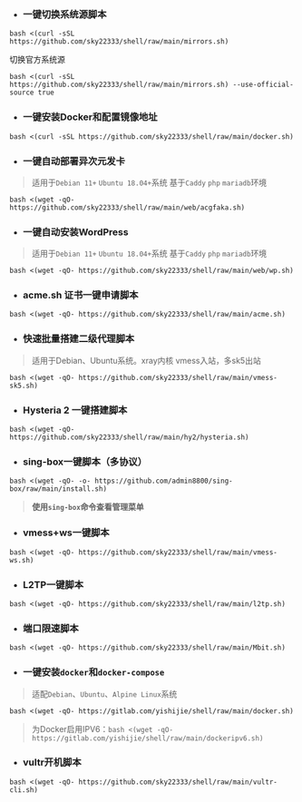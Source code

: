 - ###  一键切换系统源脚本
```
bash <(curl -sSL https://github.com/sky22333/shell/raw/main/mirrors.sh)
```
切换官方系统源
```
bash <(curl -sSL https://github.com/sky22333/shell/raw/main/mirrors.sh) --use-official-source true
```

- ###  一键安装Docker和配置镜像地址
```
bash <(curl -sSL https://github.com/sky22333/shell/raw/main/docker.sh)
```




- ###  一键自动部署异次元发卡
> 适用于`Debian 11+` `Ubuntu 18.04+`系统    基于`Caddy` `php` `mariadb`环境
```
bash <(wget -qO- https://github.com/sky22333/shell/raw/main/web/acgfaka.sh)
```

- ### 一键自动安装WordPress
> 适用于`Debian 11+` `Ubuntu 18.04+`系统    基于`Caddy` `php` `mariadb`环境
```
bash <(wget -qO- https://github.com/sky22333/shell/raw/main/web/wp.sh)
```


- ###  acme.sh 证书一键申请脚本

```
bash <(wget -qO- https://github.com/sky22333/shell/raw/main/acme.sh)
```


- ###  快速批量搭建二级代理脚本

> 适用于Debian、Ubuntu系统。xray内核 vmess入站，多sk5出站


```
bash <(wget -qO- https://github.com/sky22333/shell/raw/main/vmess-sk5.sh)
```

- ### Hysteria 2 一键搭建脚本


```
bash <(wget -qO- https://github.com/sky22333/shell/raw/main/hy2/hysteria.sh)
```

- ### sing-box一键脚本（多协议）
```
bash <(wget -qO- -o- https://github.com/admin8800/sing-box/raw/main/install.sh)
```
> **使用`sing-box`命令查看管理菜单**

- ### vmess+ws一键脚本

```
bash <(wget -qO- https://github.com/sky22333/shell/raw/main/vmess-ws.sh)
```

- ### L2TP一键脚本

```
bash <(wget -qO- https://github.com/sky22333/shell/raw/main/l2tp.sh)
```


- ###  端口限速脚本

```
bash <(wget -qO- https://github.com/sky22333/shell/raw/main/Mbit.sh)
```


- ### 一键安装`docker`和`docker-compose`
> 适配`Debian`、`Ubuntu`、`Alpine Linux`系统
```
bash <(wget -qO- https://gitlab.com/yishijie/shell/raw/main/docker.sh)
```
> 为Docker启用IPV6：`bash <(wget -qO- https://gitlab.com/yishijie/shell/raw/main/dockeripv6.sh)`

- ### vultr开机脚本
```
bash <(wget -qO- https://github.com/sky22333/shell/raw/main/vultr-cli.sh)
```
